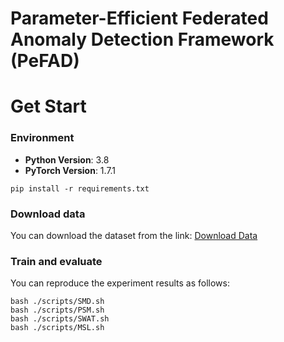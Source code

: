 # Parameter-Efficient Federated Anomaly Detection Framework (PeFAD)
# Get Start
### Environment
- **Python Version**: 3.8
- **PyTorch Version**: 1.7.1
```shell
pip install -r requirements.txt
```
### Download data
You can download the dataset from the link: [Download Data](https://drive.google.com/drive/folders/1aehOlx8OVmpE2oFYY9HcD4zCLTajuK1p?usp=sharing)
### Train and evaluate
You can reproduce the experiment results as follows:
```
bash ./scripts/SMD.sh
bash ./scripts/PSM.sh
bash ./scripts/SWAT.sh
bash ./scripts/MSL.sh
```
